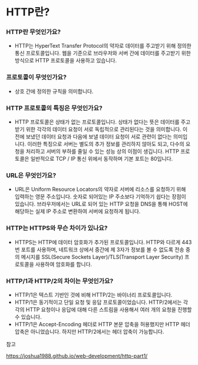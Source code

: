 # HTTP란?

### HTTP란 무엇인가요?

- HTTP는 HyperText Transfer Protocol의 약자로 데이터를 주고받기 위해 정의한 통신 프로토콜입니다. 웹을 기준으로 브라우저와 서버 간에 데이터를 주고받기 위한 방식으로 HTTP 프로토콜을 사용하고 있습니다.

### 프로토콜이 무엇인가요?

- 상호 간에 정의한 규칙을 의미합니다.

### HTTP 프로토콜의 특징은 무엇인가요?

- HTTP 프로토콜은 상태가 없는 프로토콜입니다. 상태가 없다는 뜻은 데이터를 주고 받기 위한 각각의 데이터 요청이 서로 독립적으로 관리된다는 것을 의미합니다. 이전에 보냈던 데이터 요청과 다음에 보낼 데이터 요청이 서로 관련이 없다는 의미입니다. 이러한 특징으로 서버는 별도의 추가 정보를 관리하지 않아도 되고, 다수의 요청을 처리하고 서버의 부하를 줄일 수 있는 성능 상의 이점이 생깁니다. HTTP 프로토콜은 일반적으로 TCP / IP 통신 위에서 동작하며 기본 포트는 80입니다.

### URL은 무엇인가요?

- URL은 Uniform Resource Locators의 약자로 서버에 리소스를 요청하기 위해 입력하는 영문 주소입니다. 숫자로 되어있는 IP 주소보다 기억하기 쉽다는 장점이 있습니다. 브라우저에서는 URL로 되어 있는 HTTP 요청을 DNS을 통해 HOST에 해당하는 실제 IP 주소로 변환하여 서버에 요청하게 됩니다.

### HTTP는 HTTPS와 무슨 차이가 있나요?

- HTTPS는 HTTP에 데이터 암호화가 추가된 프로토콜입니다. HTTP와 다르게 443번 포트를 사용하며, 네트워크 상에서 중간에 제 3자가 정보를 볼 수 없도록 전송 중의 메시지를 SSL(Secure Sockets Layer)/TLS(Transport Layer Security) 프로토콜을 사용하여 암호화를 합니다.

### HTTP/1과 HTTP/2의 차이는 무엇인가요?

- HTTP/1은 텍스트 기반인 것에 비해 HTTP/2는 바이너리 프로토콜입니다.
- HTTP/1은 동기적이고 단일 요청 및 응답 프로토콜이었습니다. HTTP/2에서는 각각의 HTTP 요청이나 응답에 대해 다른 스트림을 사용해서 여러 개의 요청을 진행할 수 있습니다.
- HTTP/1은 Accept-Encoding 헤더로 HTTP 본문 압축을 허용했지만 HTTP 헤더 압축은 아니었습니다. 하지만 HTTP/2에서는 헤더 압축이 가능합니다.

참고

https://joshua1988.github.io/web-development/http-part1/
